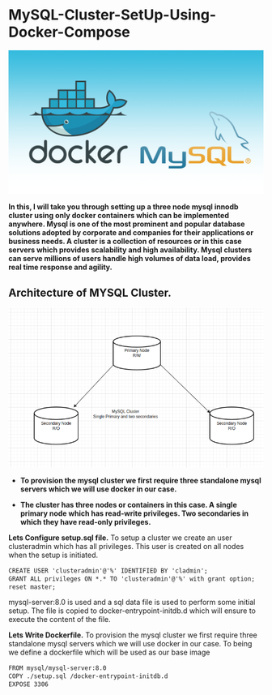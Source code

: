 # MySQL-Cluster-SetUp-Using-Docker-Compose

![](/images/MySQL-Docker.png)

__In this, I will take you through setting up a three node mysql innodb cluster using only docker containers which can be implemented anywhere. Mysql is one of the most prominent and popular database solutions adopted by corporate and companies for their applications or business needs. A cluster is a collection of resources or in this case servers which provides scalability and high availability. Mysql clusters can serve millions of users handle high volumes of data load, provides real time response and agility.__
<h2>Architecture of MYSQL Cluster.</h2>

![](/images/cluster.png)


- __To provision the mysql cluster we first require three standalone mysql servers which we will use docker in our case.__

- __The cluster has three nodes or containers in this case. A single primary node which has read-write privileges. Two secondaries in which they have read-only privileges.__

__Lets Configure setup.sql file.__
To setup a cluster we create an user clusteradmin which has all privileges. This user is created on all nodes when the setup is initiated.

    CREATE USER 'clusteradmin'@'%' IDENTIFIED BY 'cladmin';
    GRANT ALL privileges ON *.* TO 'clusteradmin'@'%' with grant option;
    reset master;

mysql-server:8.0 is used and a sql data file is used to perform some initial setup. The file is copied to docker-entrypoint-initdb.d which will ensure to execute the content of the file.

__Lets Write Dockerfile.__
To provision the mysql cluster we first require three standalone mysql servers which we will use docker in our case. To being we define a dockerfile which will be used as our base image

    FROM mysql/mysql-server:8.0
    COPY ./setup.sql /docker-entrypoint-initdb.d
    EXPOSE 3306

